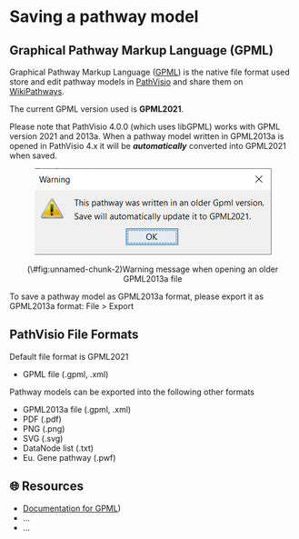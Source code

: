 


# Saving a pathway model

## Graphical Pathway Markup Language (GPML)

Graphical Pathway Markup Language ([GPML](https://pathvisio.org/documentation/GPML)) is the native file format used store and edit pathway models in [PathVisio](https://pathvisio.org) and share them on [WikiPathways](https://www.wikipathways.org/index.php/WikiPathways).

The current GPML version used is **GPML2021**. 

Please note that PathVisio 4.0.0 (which uses libGPML) works with GPML version 2021 and 2013a. When a pathway model written in GPML2013a is opened in PathVisio 4.x it will be ***automatically*** converted into GPML2021 when saved. 

<div class="figure" style="text-align: center">
<img src="images/screenshots/gpml2013a-warning.png" alt="Warning message when opening an older GPML2013a file"  />
<p class="caption">(\#fig:unnamed-chunk-2)Warning message when opening an older GPML2013a file</p>
</div>

To save a pathway model as GPML2013a format, please export it as GPML2013a format: File > Export 

## PathVisio File Formats
Default file format is GPML2021

* GPML file (.gpml, .xml)

Pathway models can be exported into the following other formats

* GPML2013a file  (.gpml, .xml)
* PDF (.pdf)
* PNG (.png)
* SVG (.svg)
* DataNode list (.txt)
* Eu. Gene pathway (.pwf)

## 🌐 Resources

* [Documentation for GPML](https://pathvisio.org/documentation/GPML)) 
* ...
* ...
